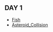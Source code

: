 ## DAY 1
- [Fish](https://app.codility.com/programmers/lessons/7-stacks_and_queues/fish/)
- [Asteroid_Collision](https://leetcode.com/problems/asteroid-collision/)
